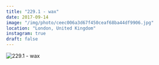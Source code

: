 ```yaml
---
title: "229.1 - wax"
date: 2017-09-14
image: "/img/photo/ceec006a3d67f450ceaf68ba44df9906.jpg"
location: "London, United Kingdom"
instagram: true
draft: false
---
```


![229.1 - wax](/img/photo/ceec006a3d67f450ceaf68ba44df9906.jpg)
